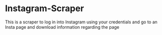 # Instagram-Scraper
This is a scraper to log in into Instagram using your credentials and go to an Insta page and download information regarding the page
